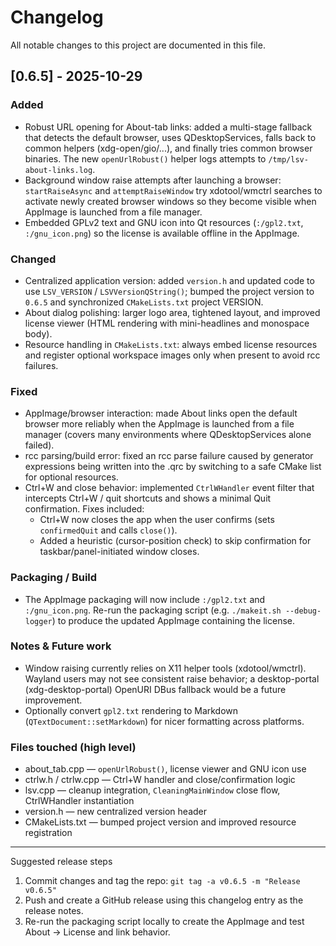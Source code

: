 # Changelog

All notable changes to this project are documented in this file.

## [0.6.5] - 2025-10-29

### Added
- Robust URL opening for About-tab links: added a multi-stage fallback that
  detects the default browser, uses QDesktopServices, falls back to common
  helpers (xdg-open/gio/...), and finally tries common browser binaries.
  The new `openUrlRobust()` helper logs attempts to `/tmp/lsv-about-links.log`.
- Background window raise attempts after launching a browser: `startRaiseAsync`
  and `attemptRaiseWindow` try xdotool/wmctrl searches to activate newly
  created browser windows so they become visible when AppImage is launched
  from a file manager.
- Embedded GPLv2 text and GNU icon into Qt resources (`:/gpl2.txt`,
  `:/gnu_icon.png`) so the license is available offline in the AppImage.

### Changed
- Centralized application version: added `version.h` and updated code to use
  `LSV_VERSION` / `LSVVersionQString()`; bumped the project version to
  `0.6.5` and synchronized `CMakeLists.txt` project VERSION.
- About dialog polishing: larger logo area, tightened layout, and improved
  license viewer (HTML rendering with mini-headlines and monospace body).
- Resource handling in `CMakeLists.txt`: always embed license resources and
  register optional workspace images only when present to avoid rcc failures.

### Fixed
- AppImage/browser interaction: made About links open the default browser more
  reliably when the AppImage is launched from a file manager (covers many
  environments where QDesktopServices alone failed).
- rcc parsing/build error: fixed an rcc parse failure caused by generator
  expressions being written into the .qrc by switching to a safe CMake list
  for optional resources.
- Ctrl+W and close behavior: implemented `CtrlWHandler` event filter that
  intercepts Ctrl+W / quit shortcuts and shows a minimal Quit confirmation.
  Fixes included:
  - Ctrl+W now closes the app when the user confirms (sets `confirmedQuit` and
    calls `close()`).
  - Added a heuristic (cursor-position check) to skip confirmation for
    taskbar/panel-initiated window closes.

### Packaging / Build
- The AppImage packaging will now include `:/gpl2.txt` and `:/gnu_icon.png`.
  Re-run the packaging script (e.g. `./makeit.sh --debug-logger`) to produce
  the updated AppImage containing the license.

### Notes & Future work
- Window raising currently relies on X11 helper tools (xdotool/wmctrl). Wayland
  users may not see consistent raise behavior; a desktop-portal (xdg-desktop-portal)
  OpenURI DBus fallback would be a future improvement.
- Optionally convert `gpl2.txt` rendering to Markdown (`QTextDocument::setMarkdown`)
  for nicer formatting across platforms.

### Files touched (high level)
- about_tab.cpp — `openUrlRobust()`, license viewer and GNU icon use
- ctrlw.h / ctrlw.cpp — Ctrl+W handler and close/confirmation logic
- lsv.cpp — cleanup integration, `CleaningMainWindow` close flow, CtrlWHandler instantiation
- version.h — new centralized version header
- CMakeLists.txt — bumped project version and improved resource registration

---

Suggested release steps
1. Commit changes and tag the repo: `git tag -a v0.6.5 -m "Release v0.6.5"`
2. Push and create a GitHub release using this changelog entry as the release
   notes.
3. Re-run the packaging script locally to create the AppImage and test
   About → License and link behavior.
